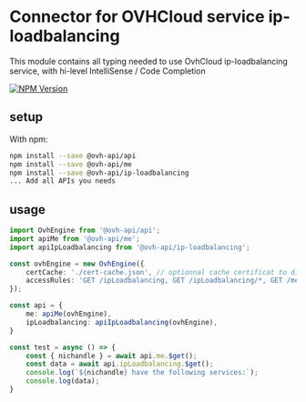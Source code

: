 # Connector for OVHCloud service ip-loadbalancing

This module contains all typing needed to use OvhCloud ip-loadbalancing service, with hi-level IntelliSense / Code Completion

[![NPM Version](https://img.shields.io/npm/v/@ovh-api/ip-loadbalancing.svg?style=flat)](https://www.npmjs.org/package/@ovh-api/ip-loadbalancing)

## setup

With npm:
````bash
npm install --save @ovh-api/api
npm install --save @ovh-api/me
npm install --save @ovh-api/ip-loadbalancing
... Add all APIs you needs
````

## usage

````typescript
import OvhEngine from '@ovh-api/api';
import apiMe from '@ovh-api/me';
import apiIpLoadbalancing from '@ovh-api/ip-loadbalancing';

const ovhEngine = new OvhEngine({ 
    certCache: './cert-cache.json', // optionnal cache certificat to disk
    accessRules: 'GET /ipLoadbalancing, GET /ipLoadbalancing/*, GET /me', // optionnal limit the requested privileges.
});

const api = {
    me: apiMe(ovhEngine),
    ipLoadbalancing: apiIpLoadbalancing(ovhEngine),
}

const test = async () => {
    const { nichandle } = await api.me.$get();
    const data = await api.ipLoadbalancing.$get();
    console.log(`${nichandle} have the following services:`);
    console.log(data);
}

````